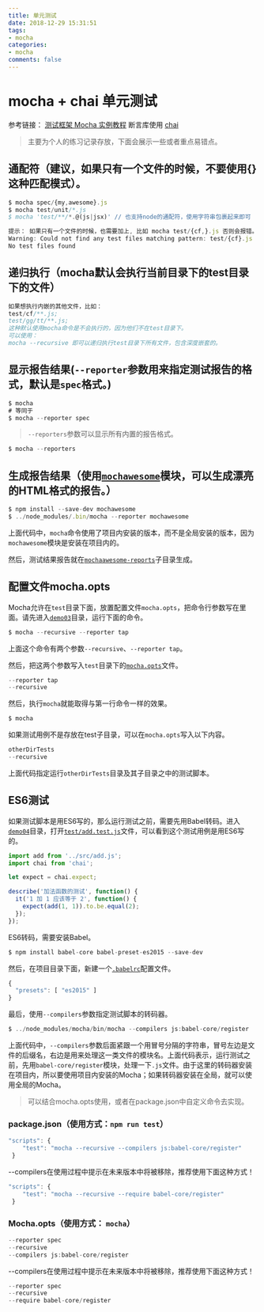 ```yaml
---
title: 单元测试
date: 2018-12-29 15:31:51
tags:
- mocha
categories:
- mocha
comments: false
---
```

# mocha + chai 单元测试

参考链接： [测试框架 Mocha 实例教程](http://www.ruanyifeng.com/blog/2015/12/a-mocha-tutorial-of-examples.html)
断言库使用 [chai](https://www.chaijs.com/api/bdd/)

> 主要为个人的练习记录存放，下面会展示一些或者重点易错点。

## 通配符（建议，如果只有一个文件的时候，不要使用{}这种匹配模式）。
```js
$ mocha spec/{my,awesome}.js
$ mocha test/unit/*.js
$ mocha 'test/**/*.@(js|jsx)' // 也支持node的通配符，使用字符串包裹起来即可

提示： 如果只有一个文件的时候，也需要加上, 比如 mocha test/{cf,}.js 否则会报错。
Warning: Could not find any test files matching pattern: test/{cf}.js
No test files found

```

## 递归执行（mocha默认会执行当前目录下的test目录下的文件）

```js
如果想执行内嵌的其他文件，比如：
test/cf/**.js;
test/gg/tt/**.js;
这种默认使用mocha命令是不会执行的，因为他们不在test目录下。
可以使用：
mocha --recursive 即可以递归执行test目录下所有文件，包含深度嵌套的。
```

## 显示报告结果(`--reporter`参数用来指定测试报告的格式，默认是`spec`格式。)

```js
$ mocha
# 等同于
$ mocha --reporter spec
```

> `--reporters`参数可以显示所有内置的报告格式。

```js
$ mocha --reporters
```

## 生成报告结果（使用[`mochawesome`](http://adamgruber.github.io/mochawesome/)模块，可以生成漂亮的HTML格式的报告。）

```js
$ npm install --save-dev mochawesome
$ ../node_modules/.bin/mocha --reporter mochawesome
```

上面代码中，`mocha`命令使用了项目内安装的版本，而不是全局安装的版本，因为`mochawesome`模块是安装在项目内的。

然后，测试结果报告就在[`mochaawesome-reports`](https://github.com/ruanyf/mocha-demos/blob/master/demo02/mochawesome-reports)子目录生成。

## 配置文件mocha.opts

Mocha允许在`test`目录下面，放置配置文件`mocha.opts`，把命令行参数写在里面。请先进入[`demo03`](https://github.com/ruanyf/mocha-demos/tree/master/demo03)目录，运行下面的命令。

```js
$ mocha --recursive --reporter tap
```

上面这个命令有两个参数`--recursive`、`--reporter tap`。

然后，把这两个参数写入`test`目录下的[`mocha.opts`](https://github.com/ruanyf/mocha-demos/blob/master/demo03/test/mocha.opts)文件。

```js
--reporter tap
--recursive
```

然后，执行`mocha`就能取得与第一行命令一样的效果。

```js
$ mocha
```

如果测试用例不是存放在test子目录，可以在`mocha.opts`写入以下内容。

```js
otherDirTests
--recursive
```

上面代码指定运行`otherDirTests`目录及其子目录之中的测试脚本。

## ES6测试

如果测试脚本是用ES6写的，那么运行测试之前，需要先用Babel转码。进入[`demo04`](https://github.com/ruanyf/mocha-demos/tree/master/demo04)目录，打开[`test/add.test.js`](https://github.com/ruanyf/mocha-demos/blob/master/demo04/test/add.test.js)文件，可以看到这个测试用例是用ES6写的。

```js
import add from '../src/add.js';
import chai from 'chai';

let expect = chai.expect;

describe('加法函数的测试', function() {
  it('1 加 1 应该等于 2', function() {
    expect(add(1, 1)).to.be.equal(2);
  });
});
```

ES6转码，需要安装Babel。

```js
$ npm install babel-core babel-preset-es2015 --save-dev
```

然后，在项目目录下面，新建一个[`.babelrc`](https://github.com/ruanyf/mocha-demos/blob/master/demo04/.babelrc)配置文件。

```js
{
  "presets": [ "es2015" ]
}
```

最后，使用`--compilers`参数指定测试脚本的转码器。

```js
$ ../node_modules/mocha/bin/mocha --compilers js:babel-core/register
```

上面代码中，`--compilers`参数后面紧跟一个用冒号分隔的字符串，冒号左边是文件的后缀名，右边是用来处理这一类文件的模块名。上面代码表示，运行测试之前，先用`babel-core/register`模块，处理一下`.js`文件。由于这里的转码器安装在项目内，所以要使用项目内安装的Mocha；如果转码器安装在全局，就可以使用全局的Mocha。

> 可以结合mocha.opts使用，或者在package.json中自定义命令去实现。


### package.json（使用方式：`npm run test`）

```js
"scripts": {
    "test": "mocha --recursive --compilers js:babel-core/register"
 }
```

--compilers在使用过程中提示在未来版本中将被移除，推荐使用下面这种方式！

```js
"scripts": {
    "test": "mocha --recursive --require babel-core/register"
 }
```

### Mocha.opts（使用方式： `mocha`）

```js
--reporter spec
--recursive
--compilers js:babel-core/register
```

--compilers在使用过程中提示在未来版本中将被移除，推荐使用下面这种方式！

```js
--reporter spec
--recursive
--require babel-core/register
```
